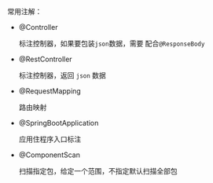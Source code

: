 常用注解：
* @Controller

  标注控制器，如果要包装`json`数据，需要 配合`@ResponseBody`
* @RestController

  标注控制器，返回 `json` 数据
* @RequestMapping

  路由映射
* @SpringBootApplication

  应用住程序入口标注
* @ComponentScan

  扫描指定包，给定一个范围，不指定默认扫描全部包
